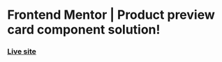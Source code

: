 # Frontend Mentor | Product preview card component solution!
### [Live site](https://eddybpro.github.io/Product-preview-card-component/)
